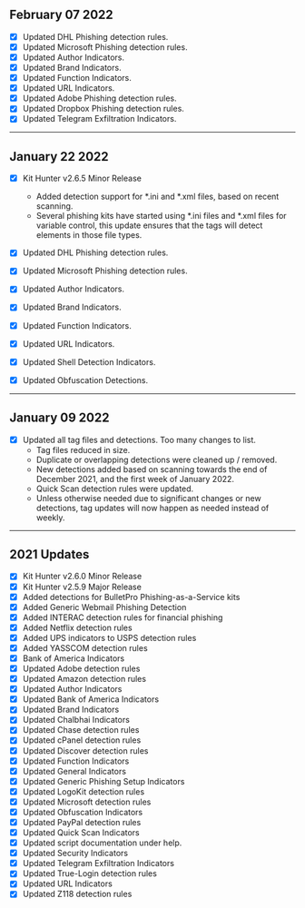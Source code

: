 ## February 07 2022
- [x] Updated DHL Phishing detection rules. 
- [x] Updated Microsoft Phishing detection rules.
- [x] Updated Author Indicators.
- [x] Updated Brand Indicators.
- [x] Updated Function Indicators.
- [x] Updated URL Indicators.
- [x] Updated Adobe Phishing detection rules.
- [x] Updated Dropbox Phishing detection rules.
- [x] Updated Telegram Exfiltration Indicators.

---
## January 22 2022
- [x] Kit Hunter v2.6.5 Minor Release
	- Added detection support for *.ini and *.xml files, based on recent scanning.
	- Several phishing kits have started using *.ini files and *.xml files for variable control,
	  this update ensures that the tags will detect elements in those file types.

- [x] Updated DHL Phishing detection rules. 
- [x] Updated Microsoft Phishing detection rules.
- [x] Updated Author Indicators.
- [x] Updated Brand Indicators.
- [x] Updated Function Indicators.
- [x] Updated URL Indicators.
- [x] Updated Shell Detection Indicators.
- [x] Updated Obfuscation Detections.

---
## January 09 2022
- [x] Updated all tag files and detections. Too many changes to list.
	- Tag files reduced in size.
	- Duplicate or overlapping detections were cleaned up / removed.
	- New detections added based on scanning towards the end of December 2021, and the first week of January 2022.
	- Quick Scan detection rules were updated.
	- Unless otherwise needed due to significant changes or new detections, tag updates will now happen as needed instead of weekly.

---
## 2021 Updates
- [x] Kit Hunter v2.6.0 Minor Release
- [x] Kit Hunter v2.5.9 Major Release
- [x] Added detections for BulletPro Phishing-as-a-Service kits
- [x] Added Generic Webmail Phishing Detection
- [x] Added INTERAC detection rules for financial phishing
- [x] Added Netflix detection rules
- [x] Added UPS indicators to USPS detection rules
- [x] Added YASSCOM detection rules
- [x] Bank of America Indicators
- [x] Updated Adobe detection rules
- [x] Updated Amazon detection rules
- [x] Updated Author Indicators
- [x] Updated Bank of America Indicators
- [x] Updated Brand Indicators
- [x] Updated Chalbhai Indicators
- [x] Updated Chase detection rules
- [x] Updated cPanel detection rules
- [x] Updated Discover detection rules
- [x] Updated Function Indicators
- [x] Updated General Indicators
- [x] Updated Generic Phishing Setup Indicators
- [x] Updated LogoKit detection rules
- [x] Updated Microsoft detection rules
- [x] Updated Obfuscation Indicators
- [x] Updated PayPal detection rules
- [x] Updated Quick Scan Indicators
- [x] Updated script documentation under help.
- [x] Updated Security Indicators
- [x] Updated Telegram Exfiltration Indicators
- [x] Updated True-Login detection rules
- [x] Updated URL Indicators
- [x] Updated Z118 detection rules